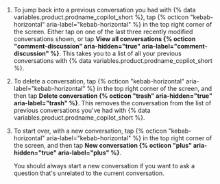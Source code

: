 1. To jump back into a previous conversation you had with {% data variables.product.prodname_copilot_short %}, tap {% octicon "kebab-horizontal" aria-label="kebab-horizontal" %} in the top right corner of the screen. Either tap on one of the last three recently modified conversations shown, or tap **View all conversations {% octicon "comment-discussion" aria-hidden="true" aria-label="comment-discussion" %}**. This takes you to a list of all your previous conversations with {% data variables.product.prodname_copilot_short %}.
1. To delete a conversation, tap {% octicon "kebab-horizontal" aria-label="kebab-horizontal" %} in the top right corner of the screen, and then tap **Delete conversation {% octicon "trash" aria-hidden="true" aria-label="trash" %}**. This removes the conversation from the list of previous conversations you've had with {% data variables.product.prodname_copilot_short %}.
1. To start over, with a new conversation, tap {% octicon "kebab-horizontal" aria-label="kebab-horizontal" %} in the top right corner of the screen, and then tap **New conversation {% octicon "plus" aria-hidden="true" aria-label="plus" %}**.

   You should always start a new conversation if you want to ask a question that's unrelated to the current conversation.
